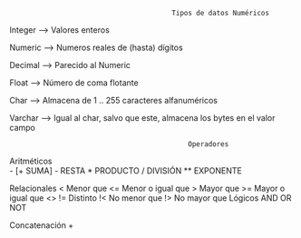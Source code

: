                                             Tipos de datos Numéricos

Integer --> Valores enteros

Numeric --> Numeros reales de (hasta) dígitos

Decimal --> Parecido al Numeric

Float   --> Número de coma flotante 

Char    --> Almacena de 1 .. 255 caracteres alfanuméricos

Varchar --> Igual al char, salvo que este, almacena los bytes en el valor campo


                                                Operadores

Aritméticos   
              - [+  SUMA]
              -   RESTA
              *   PRODUCTO
              /   DIVISIÓN
              **  EXPONENTE

Relacionales
              <  Menor que
              <=  Menor o igual que
              >   Mayor que
              >=  Mayor o igual que
           <> !=  Distinto
              !<  No menor que
              !>  No mayor que
Lógicos
              AND 
              OR
              NOT
              
Concatenación
              +   


